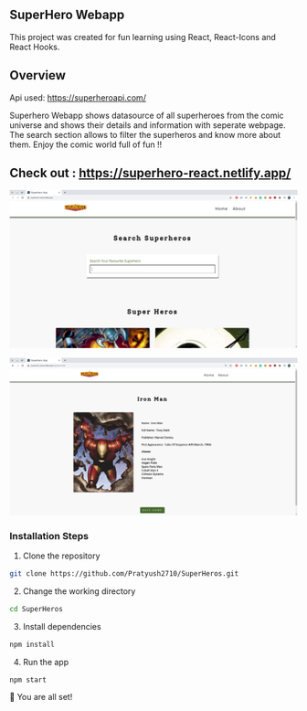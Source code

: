## SuperHero Webapp

This project was created for fun learning using React, React-Icons and React Hooks.

## Overview

Api used: https://superheroapi.com/

Superhero Webapp shows datasource of all superheroes from the comic universe and shows their details and information with seperate webpage. The search section allows to filter the superheros and know more about them.
Enjoy the comic world full of fun !!

## Check out : https://superhero-react.netlify.app/

![OTT Overview](/public/screen1.png)

![OTT Overview](/public/screen2.png)

### Installation Steps

1. Clone the repository

```bash
git clone https://github.com/Pratyush2710/SuperHeros.git
```

2. Change the working directory

```bash
cd SuperHeros
```

3. Install dependencies

```bash
npm install
```

4. Run the app

```bash
npm start
```

🌟 You are all set!
